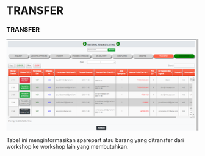# TRANSFER

### TRANSFER

![](../../.gitbook/assets/trasnfer.PNG)

Tabel ini menginformasikan sparepart atau barang yang ditransfer dari workshop ke workshop lain yang membutuhkan.
